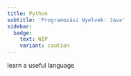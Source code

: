 ```yaml
---
title: Python
subtitle: 'Programozási Nyelvek: Java'
sidebar:
  badge:
    text: WIP
    variant: caution
---
```


learn a useful language
